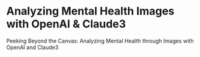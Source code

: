 # Analyzing Mental Health Images with OpenAI & Claude3
Peeking Beyond the Canvas: Analyzing Mental Health through Images with OpenAI and Claude3
